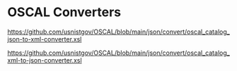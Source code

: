 # OSCAL Converters

https://github.com/usnistgov/OSCAL/blob/main/json/convert/oscal_catalog_json-to-xml-converter.xsl

https://github.com/usnistgov/OSCAL/blob/main/json/convert/oscal_catalog_xml-to-json-converter.xsl